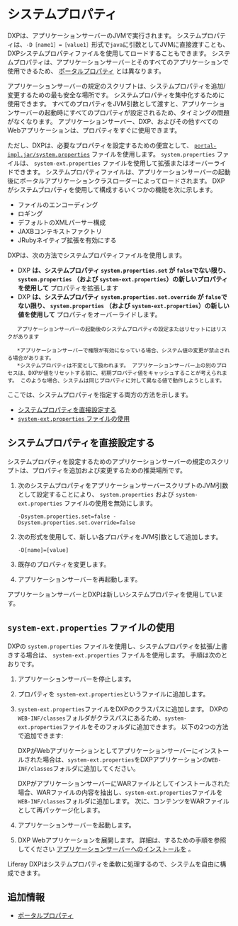 # システムプロパティ

DXPは、アプリケーションサーバーのJVMで実行されます。 システムプロパティは、`-D［name1］=［value1］`形式で`java`に引数としてJVMに直接渡すことも、DXPシステムプロパティファイルを使用してロードすることもできます。 システムプロパティは、アプリケーションサーバーとそのすべてのアプリケーションで使用できるため、 [ポータルプロパティ](./portal-properties.md) とは異なります。

アプリケーションサーバーの規定のスクリプトは、システムプロパティを追加/変更するための最も安全な場所です。 システムプロパティを集中化するために使用できます。 すべてのプロパティをJVM引数として渡すと、アプリケーションサーバーの起動時にすべてのプロパティが設定されるため、タイミングの問題がなくなります。 アプリケーションサーバー、DXP、およびその他すべてのWebアプリケーションは、プロパティをすぐに使用できます。

ただし、DXPは、必要なプロパティを設定するための便宜として、 [`portal-impl.jar/system.properties`](https://learn.liferay.com/reference/latest/en/dxp/propertiesdoc/system.properties.html) ファイルを使用します。 `system.properties` ファイルは、 `system-ext.properties` ファイルを使用して拡張またはオーバーライドできます。 システムプロパティファイルは、アプリケーションサーバーの起動後にポータルアプリケーションクラスローダーによってロードされます。 DXPがシステムプロパティを使用して構成するいくつかの機能を次に示します。

* ファイルのエンコーディング
* ロギング
* デフォルトのXMLパーサー構成
* JAXBコンテキストファクトリ
* JRubyネイティブ拡張を有効にする

DXPは、次の方法でシステムプロパティファイルを使用します。

* DXP **は、システムプロパティ `system.properties.set` が `false`でない限り、 `system.properties` （および `system-ext.properties`）の新しいプロパティを使用して** プロパティを拡張します
* DXP **は、システムプロパティ `system.properties.set.override` が `false`でない限り、 `system.properties` （および `system-ext.properties`）の新しい値を使用して** プロパティをオーバーライドします。

```{warning}
   アプリケーションサーバーの起動後のシステムプロパティの設定またはリセットにはリスクがあります

   *アプリケーションサーバーで権限が有効になっている場合、システム値の変更が禁止される場合があります。
   *システムプロパティは不変として扱われます。 アプリケーションサーバー上の別のプロセスは、DXPが値をリセットする前に、初期プロパティ値をキャッシュすることが考えられます。 このような場合、システムは同じプロパティに対して異なる値で動作しようとします。
```

ここでは、システムプロパティを指定する両方の方法を示します。

* [システムプロパティを直接設定する](#setting-system-properties-directly)
* [`system-ext.properties` ファイルの使用](#using-a-system-ext-properties-file)

<a name="setting-system-properties-directly" />

## システムプロパティを直接設定する

システムプロパティを設定するためのアプリケーションサーバーの規定のスクリプトは、プロパティを追加および変更するための推奨場所です。

1. 次のシステムプロパティをアプリケーションサーバースクリプトのJVM引数として設定することにより、 `system.properties` および `system-ext.properties` ファイルの使用を無効にします。

    ```
    -Dsystem.properties.set=false -Dsystem.properties.set.override=false
    ```

1. 次の形式を使用して、新しい各プロパティをJVM引数として追加します。

    ```
    -D[name]=[value]
    ```

1. 既存のプロパティを変更します。

1. アプリケーションサーバーを再起動します。

アプリケーションサーバーとDXPは新しいシステムプロパティを使用しています。

<a name="using-a-system-extproperties-file" />

## `system-ext.properties` ファイルの使用

DXPの `system.properties` ファイルを使用し、システムプロパティを拡張/上書きする場合は、 `system-ext.properties` ファイルを使用します。 手順は次のとおりです。

1. アプリケーションサーバーを停止します。

1. プロパティを `system-ext.properties`というファイルに追加します。

1. `system-ext.properties`ファイルをDXPのクラスパスに追加します。 DXPの`WEB-INF/classes`フォルダがクラスパスにあるため、`system-ext.properties`ファイルをそのフォルダに追加できます。 以下の2つの方法で追加できます:

    DXPがWebアプリケーションとしてアプリケーションサーバーにインストールされた場合は、`system-ext.properties`をDXPアプリケーションの`WEB-INF/classes`フォルダに追加してください。

    DXPがアプリケーションサーバーにWARファイルとしてインストールされた場合、WARファイルの内容を抽出し、`system-ext.properties`ファイルを`WEB-INF/classes`フォルダに追加します。 次に、コンテンツをWARファイルとして再パッケージ化します。

1. アプリケーションサーバーを起動します。

1. DXP Webアプリケーションを展開します。 詳細は、するための手順を参照してください [アプリケーションサーバーへのインストールを](../installing-liferay/installing_liferay_on_an_application_server.html) 。

Liferay DXPはシステムプロパティを柔軟に処理するので、システムを自由に構成できます。

<a name="additional-information" />

## 追加情報

* [ポータルプロパティ](./portal-properties.md)